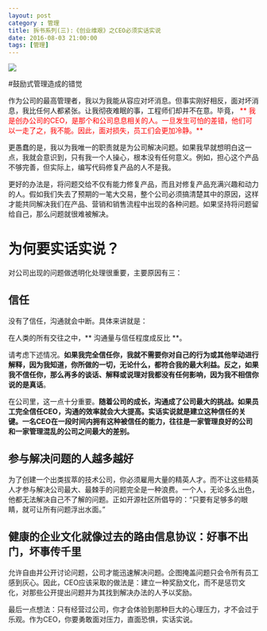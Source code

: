 ```yaml
---
layout: post
category : 管理
title: 拆书系列(三):《创业维艰》之CEO必须实话实说
date: 2016-08-03 21:00:00
tags: [管理]
---
```


<img src="http://7xpzem.com1.z0.glb.clouddn.com/chuangyeweijian.png" class="img-responsive img-rounded center-block" />

#鼓励式管理造成的错觉

作为公司的最高管理者，我以为我能从容应对坏消息。但事实刚好相反，面对坏消息，我比任何人都紧张。让我彻夜难眠的事，工程师们却并不在意。毕竟，<font color="red"> ** 我是创办公司的CEO，是那个和公司息息相关的人。一旦发生可怕的差错，他们可以一走了之，我不能。因此，面对损失，员工们会更加冷静。**</font>

更愚蠢的是，我以为我唯一的职责就是为公司解决问题。如果我早就想明白这一点，我就会意识到，只有我一个人操心，根本没有任何意义。例如，担心这个产品不够完善，但实际上，编写代码修复产品的人不是我。

更好的办法是，将问题交给不仅有能力修复产品，而且对修复产品充满兴趣和动力的人。假如我们失去了预期的一笔大交易，整个公司必须搞清楚其中的原因，这样才能共同解决我们在产品、营销和销售流程中出现的各种问题。如果坚持将问题留给自己，那么问题就很难被解决。

# 为何要实话实说？

对公司出现的问题做透明化处理很重要，主要原因有三：

## 信任

没有了信任，沟通就会中断。具体来讲就是：

在人类的所有交往之中，** 沟通量与信任程度成反比 **。

请考虑下述情况。**如果我完全信任你，我就不需要你对自己的行为或其他举动进行解释，因为我知道，你所做的一切，无论什么，都符合我的最大利益。反之，如果我不信任你，那么再多的谈话、解释或说理对我都没有任何影响，因为我不相信你说的是真话**。


在公司里，这一点十分重要。**随着公司的成长，沟通成了公司最大的挑战。如果员工完全信任CEO，沟通的效率就会大大提高。实话实说就是建立这种信任的关键。一名CEO在一段时间内拥有这种被信任的能力，往往是一家管理良好的公司和一家管理混乱的公司之间最大的差别。**


## 参与解决问题的人越多越好

为了创建一个出类拔萃的技术公司，你必须雇用大量的精英人才。而不让这些精英人才参与解决公司最大、最棘手的问题完全是一种浪费。一个人，无论多么出色，他都无法解决自己不了解的问题。正如开源社区所倡导的：“只要有足够多的眼睛，就可让所有问题浮出水面。”

## 健康的企业文化就像过去的路由信息协议：好事不出门，坏事传千里

允许自由并公开讨论问题，公司才能迅速解决问题。企图掩盖问题只会令所有员工感到灰心。因此，CEO应该采取的做法是：建立一种奖励文化，而不是惩罚文化，对那些公开提出问题并为其找到解决办法的人予以奖励。

最后一点想法：只有经营过公司，你才会体验到那种巨大的心理压力，才不会过于乐观。作为CEO，你要勇敢面对压力，直面恐惧，实话实说。


